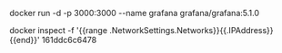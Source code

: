 docker run -d -p 3000:3000 --name grafana grafana/grafana:5.1.0

docker inspect -f '{{range .NetworkSettings.Networks}}{{.IPAddress}}{{end}}'  161ddc6c6478